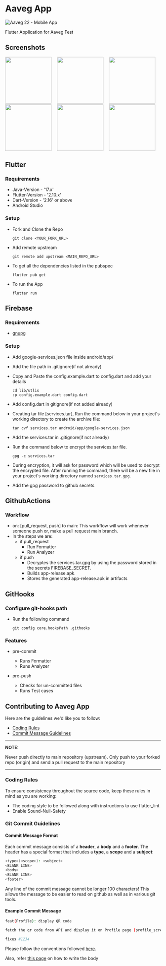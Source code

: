 # Aaveg App

![Aaveg 22 - Mobile App](https://user-images.githubusercontent.com/71443682/161394464-c51ce11d-5857-406d-b43e-c0841ad113b6.png "Aaveg App")

Flutter Application for Aaveg Fest


## Screenshots
<img src="https://user-images.githubusercontent.com/83528327/175801258-18fa9e7f-fd0e-4502-8509-fd6d3206cf4a.jpg" width="150">&emsp;
<img src="https://user-images.githubusercontent.com/83528327/175801252-bee9d110-e12c-40ee-849b-eca956ce2934.jpg" width="150">&emsp;
<img src="https://user-images.githubusercontent.com/83528327/175801248-9bcc0c6b-f218-45dd-b542-b9df53b486d3.jpg" width="150">&emsp;
<img src="https://user-images.githubusercontent.com/83528327/175801255-6cd4de6d-fa4d-40c2-9cd7-508f0cb1a1ff.jpg" width="150">&emsp;
<img src="https://user-images.githubusercontent.com/83528327/175801261-162c2e27-53a2-4fb4-ae99-b7c2587ce250.jpg" width="150">&emsp;
<img src="https://user-images.githubusercontent.com/83528327/175801257-9c2f74b0-6d7b-4e40-a408-151f61bac311.jpg" width="150">&emsp;
## Flutter

### Requirements

- Java-Version - '17.x'
- Flutter-Version - '2.10.x'
- Dart-Version - '2.16' or above
- Android Studio

### Setup
* Fork and Clone the Repo
    ```
    git clone <YOUR_FORK_URL>
    ```
* Add remote upstream
    ```
    git remote add upstream <MAIN_REPO_URL>
    ```
* To get all the dependencies listed in the pubspec
    ```
    flutter pub get
    ```
* To run the App
    ```
    flutter run 
    ```

## Firebase

### Requirements
- [gnupg](https://gnupg.org/download/)

### Setup
* Add google-services.json file inside android/app/
* Add the file path in .gitignore(if not already)
* Copy and Paste the config.example.dart to config.dart and add your details

  ```
  cd lib/utlis
  cp config.example.dart config.dart 
  ```
* Add config.dart in gitignore(if not added already)
* Creating tar file [services.tar], Run the command below in your project's working directory to create the archive file:
    
    ``` 
    tar cvf services.tar android/app/google-services.json
    ```
* Add the services.tar in .gitignore(if not already)
* Run the command below to encrypt the services.tar file. 
    ``` 
    gpg -c services.tar
    ```
* During encryption, it will ask for password which will be used to decrypt the encrypted file. After running the command, there will be a new file in your project's working directory named `services.tar.gpg`.    
* Add the gpg password to github secrets    

## GithubActions

### Workflow
* on: [pull_request, push] to main: This workflow will work whenever someone push or, make a pull request main branch.
* In the steps we are:
   * if pull_request
        * Run Formatter
        * Run Analyzer
   * if push
        * Decryptes the services.tar.gpg by using the password stored in the secrets FIREBASE_SECRET.
        * Builds app-release.apk.
        * Stores the generated app-release.apk in artifacts
## GitHooks

### Configure git-hooks path
* Run the following command
    ```
    git config core.hooksPath .githooks
    ```
 ### Features 
* pre-commit
    * Runs Formatter
    * Runs Analyzer

* pre-push
    * Checks for un-committed files
    * Runs Test cases

## Contributing to Aaveg App

Here are the guidelines we'd like you to follow:

- [Coding Rules](#rules)
- [Commit Message Guidelines](#commit)

---

**NOTE:**

Never push directly to main repository (upstream). Only push to your forked repo (origin) and send a pull request to
the main repository

---

### <a id="rules"></a> Coding Rules

To ensure consistency throughout the source code, keep these rules in mind as you are working:

- The coding style to be followed along with instructions to use flutter_lint
- Enable Sound-Null-Safety

### <a id="commit"></a> Git Commit Guidelines

#### Commit Message Format

Each commit message consists of a **header**, a **body** and a **footer**. The header has a special
format that includes a **type**, a **scope** and a **subject**:

```bash
<type>(<scope>): <subject>
<BLANK LINE>
<body>
<BLANK LINE>
<footer>
```

Any line of the commit message cannot be longer 100 characters! This allows the message to be easier to read on github
as well as in various git tools.

#### Example Commit Message

```bash
feat(Profile): display QR code

fetch the qr code from API and display it on Profile page (profile_screen.dart)

fixes #1234
```

Please follow the conventions followed [here](http://karma-runner.github.io/latest/dev/git-commit-msg.html).

Also, refer [this page](https://chris.beams.io/posts/git-commit/) on how to write the body
